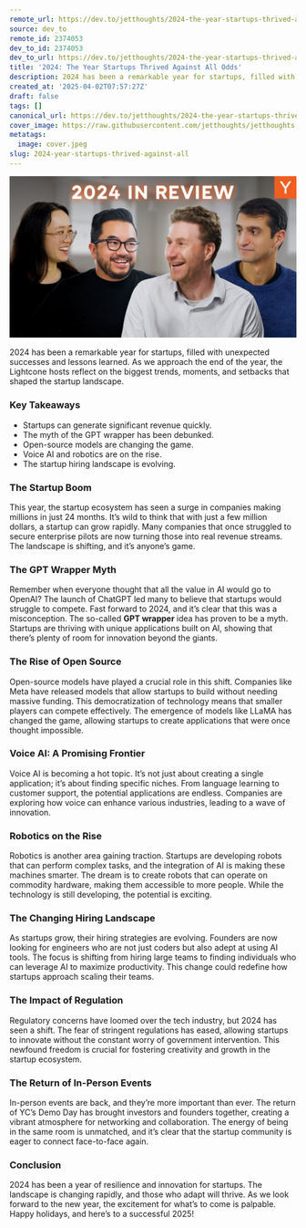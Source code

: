 ```yaml
---
remote_url: https://dev.to/jetthoughts/2024-the-year-startups-thrived-against-all-odds-43jl
source: dev_to
remote_id: 2374053
dev_to_id: 2374053
dev_to_url: https://dev.to/jetthoughts/2024-the-year-startups-thrived-against-all-odds-43jl
title: '2024: The Year Startups Thrived Against All Odds'
description: 2024 has been a remarkable year for startups, filled with unexpected successes and lessons learned. The Lightcone hosts reflect on the biggest trends, moments, and setbacks that shaped the startup landscape.
created_at: '2025-04-02T07:57:27Z'
draft: false
tags: []
canonical_url: https://dev.to/jetthoughts/2024-the-year-startups-thrived-against-all-odds-43jl
cover_image: https://raw.githubusercontent.com/jetthoughts/jetthoughts.github.io/master/content/blog/2024-year-startups-thrived-against-all/cover.jpeg
metatags:
  image: cover.jpeg
slug: 2024-year-startups-thrived-against-all
---
```

[![2024: The Year Startups Thrived Against All Odds](file_0.jpg)](https://www.youtube.com/watch?v=z0wt2pe_LZM)

2024 has been a remarkable year for startups, filled with unexpected successes and lessons learned. As we approach the end of the year, the Lightcone hosts reflect on the biggest trends, moments, and setbacks that shaped the startup landscape.

### Key Takeaways

*   Startups can generate significant revenue quickly.
*   The myth of the GPT wrapper has been debunked.
*   Open-source models are changing the game.
*   Voice AI and robotics are on the rise.
*   The startup hiring landscape is evolving.

### The Startup Boom

This year, the startup ecosystem has seen a surge in companies making millions in just 24 months. It’s wild to think that with just a few million dollars, a startup can grow rapidly. Many companies that once struggled to secure enterprise pilots are now turning those into real revenue streams. The landscape is shifting, and it’s anyone’s game.

### The GPT Wrapper Myth

Remember when everyone thought that all the value in AI would go to OpenAI? The launch of ChatGPT led many to believe that startups would struggle to compete. Fast forward to 2024, and it’s clear that this was a misconception. The so-called **GPT wrapper** idea has proven to be a myth. Startups are thriving with unique applications built on AI, showing that there’s plenty of room for innovation beyond the giants.

### The Rise of Open Source

Open-source models have played a crucial role in this shift. Companies like Meta have released models that allow startups to build without needing massive funding. This democratization of technology means that smaller players can compete effectively. The emergence of models like LLaMA has changed the game, allowing startups to create applications that were once thought impossible.

### Voice AI: A Promising Frontier

Voice AI is becoming a hot topic. It’s not just about creating a single application; it’s about finding specific niches. From language learning to customer support, the potential applications are endless. Companies are exploring how voice can enhance various industries, leading to a wave of innovation.

### Robotics on the Rise

Robotics is another area gaining traction. Startups are developing robots that can perform complex tasks, and the integration of AI is making these machines smarter. The dream is to create robots that can operate on commodity hardware, making them accessible to more people. While the technology is still developing, the potential is exciting.

### The Changing Hiring Landscape

As startups grow, their hiring strategies are evolving. Founders are now looking for engineers who are not just coders but also adept at using AI tools. The focus is shifting from hiring large teams to finding individuals who can leverage AI to maximize productivity. This change could redefine how startups approach scaling their teams.

### The Impact of Regulation

Regulatory concerns have loomed over the tech industry, but 2024 has seen a shift. The fear of stringent regulations has eased, allowing startups to innovate without the constant worry of government intervention. This newfound freedom is crucial for fostering creativity and growth in the startup ecosystem.

### The Return of In-Person Events

In-person events are back, and they’re more important than ever. The return of YC’s Demo Day has brought investors and founders together, creating a vibrant atmosphere for networking and collaboration. The energy of being in the same room is unmatched, and it’s clear that the startup community is eager to connect face-to-face again.

### Conclusion

2024 has been a year of resilience and innovation for startups. The landscape is changing rapidly, and those who adapt will thrive. As we look forward to the new year, the excitement for what’s to come is palpable. Happy holidays, and here’s to a successful 2025!